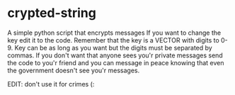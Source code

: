 # crypted-string
A simple python script that encrypts messages
If you want to change the key edit it to the code. Remember that the key is a VECTOR with digits to 0-9. Key can be as long as you want but the digits must be separated by commas.
If you don't want that anyone sees you'r private messages send the code to you'r friend and you can message in peace knowing that even the government doesn't see you'r messages.


EDIT: don't use it for crimes (:
